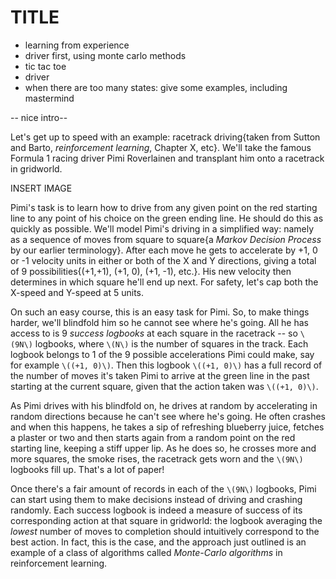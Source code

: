 # TITLE

- learning from experience
- driver first, using monte carlo methods
- tic tac toe
- driver
- when there are too many states: give some examples, including mastermind


-- nice intro--


Let's get up to speed with an example: racetrack driving{taken from Sutton and
Barto, *reinforcement learning*, Chapter X, etc}. We'll take the famous Formula 1 
racing driver Pimi Roverlainen and transplant him onto a racetrack in gridworld.

INSERT IMAGE

Pimi's task is to learn how to drive from any given point on the red starting line to any
point of his choice on the green ending line. He should do this as quickly as
possible. We'll model Pimi's driving in a simplified way: namely as a sequence
of moves from square to square{a *Markov Decision Process* by our earlier
terminology}. After each move he gets to accelerate by +1, 0 or -1 velocity units
in either or both of the X and Y directions, giving a total of 9
possibilities{(+1,+1), (+1, 0), (+1, -1), etc.}. His new velocity then
determines in which square he'll end up next. For safety, let's cap both the
X-speed and Y-speed at 5 units. 

On such an easy course, this is an easy task for Pimi. So, to make things harder, 
we'll blindfold him so he cannot see where he's going. All he has access to is
9 *success logbooks* at each square in the racetrack -- so `\(9N\)` logbooks,
where `\(N\)` is the number of squares in the track. Each logbook belongs to 1 of
the 9 possible accelerations Pimi could make, say for example `\((+1, 0)\)`. Then
this logbook `\((+1, 0)\)` has a 
 full record of the number of moves it's taken Pimi to
arrive at the green line in the past starting at the current square, given
that the action taken was `\((+1, 0)\)`. 

As Pimi drives with his blindfold on, he drives at random by accelerating in
random directions because he can't see where he's going. He often crashes and
when this happens, he takes a sip of refreshing blueberry juice, fetches a
plaster or two and then starts again from a random point on the red starting line,
keeping a stiff upper lip. As he does so, he crosses more and more squares, the
smoke rises, the racetrack gets worn and the `\(9N\)` logbooks fill up. 
That's a lot of paper! 

Once there's a fair amount of records in each of the `\(9N\)` logbooks, Pimi can
start using them to make decisions instead of driving and crashing randomly.
Each success logbook is indeed a measure of success of its corresponding action at that
square in gridworld: the logbook averaging the *lowest* number of moves
to completion should intuitively correspond to the best action. In fact, this
is the case, and the approach just outlined is an example of a class of
algorithms called *Monte-Carlo algorithms* in reinforcement learning. 


